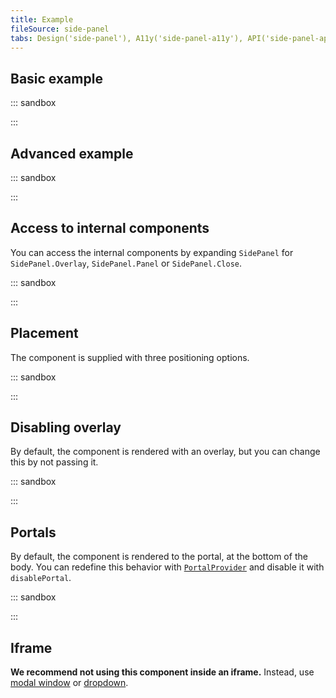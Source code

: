 ```yaml
---
title: Example
fileSource: side-panel
tabs: Design('side-panel'), A11y('side-panel-a11y'), API('side-panel-api'), Example('side-panel-code'), Changelog('side-panel-changelog')
---
```


## Basic example

::: sandbox

<script lang="tsx">
import React, { useState } from 'react';
import Button from '@semcore/ui/button';
import { List } from '@semcore/ui/typography';
import SidePanel from '@semcore/ui/side-panel';

const Demo = () => {
  const [visible, setVisible] = useState(false);

  return (
    <React.Fragment>
      <Button onClick={() => setVisible(true)}>Show SidePanel</Button>
      <SidePanel visible={visible} onClose={() => setVisible(false)} mt={20}>
        <List size={300} marker={null}>
          {['Features', 'Pricing', 'Resources', 'Company', 'Extra tools'].map((name, i, arr) => (
            <React.Fragment key={i}>
              <List.Item>{name}</List.Item>
              {i < arr.length - 1}
            </React.Fragment>
          ))}
        </List>
      </SidePanel>
    </React.Fragment>
  );
};
</script>

:::

## Advanced example

::: sandbox

<script lang="tsx">
import React, { useState } from 'react';
import Button from '@semcore/ui/button';
import SidePanel from '@semcore/ui/side-panel';

const Demo = () => {
  const [visible, setVisible] = useState(false);

  return (
    <>
      <Button onClick={() => setVisible(true)}>Show SidePanel</Button>
      <SidePanel visible={visible} onClose={() => setVisible(false)} mt={20}>
        <SidePanel.Close />
        <SidePanel.Header>
          <SidePanel.Back>Go to Tool Name</SidePanel.Back>
          <SidePanel.Title>Heading 6, 16px</SidePanel.Title>
        </SidePanel.Header>
        <SidePanel.Body>Content</SidePanel.Body>
        <SidePanel.Footer justifyContent='center' pt={2}>
          <Button use='primary'>Primary</Button>
          <Button ml={2}>Cancel</Button>
        </SidePanel.Footer>
      </SidePanel>
    </>
  );
};
</script>

:::

## Access to internal components

You can access the internal components by expanding `SidePanel` for `SidePanel.Overlay`, `SidePanel.Panel` or `SidePanel.Close`.

::: sandbox

<script lang="tsx">
import React, { useState } from 'react';
import Button from '@semcore/ui/button';
import { Text } from '@semcore/ui/typography';
import SidePanel from '@semcore/ui/side-panel';

const Demo = () => {
  const [visible, setVisible] = useState(false);

  return (
    <React.Fragment>
      <Button onClick={() => setVisible(true)}>Show SidePanel</Button>
      <SidePanel closable={false} visible={visible} onClose={() => setVisible(false)}>
        <SidePanel.Overlay>
          <SidePanel.Panel mt={20}>
            <SidePanel.Close />
            <Text size={300} tag='p'>
              Waba-laba-dub-dub!
              <Button mt={3}>I'm just a button</Button>
            </Text>
          </SidePanel.Panel>
        </SidePanel.Overlay>
      </SidePanel>
    </React.Fragment>
  );
};
</script>

:::

## Placement

The component is supplied with three positioning options.

::: sandbox

<script lang="tsx">
import React, { useState } from 'react';
import Button from '@semcore/ui/button';
import { Text } from '@semcore/ui/typography';
import Select from '@semcore/ui/select';
import SidePanel, { SidePanelPlacement } from '@semcore/ui/side-panel';

const placements: SidePanelPlacement[] = ['left', 'right', 'bottom'];

const Demo = () => {
  const [visible, setVisible] = useState(false);
  const [placement, setPlacement] = useState(placements[1]);

  return (
    <React.Fragment>
      <Text size={300} tag='div' mb={2}>
        Placement:
      </Text>
      <Select
        value={placement}
        options={arrToOptions(placements)}
        onChange={setPlacement}
        size='l'
      />
      <Button onClick={() => setVisible(true)} use='primary' theme='success' size='l' ml={3}>
        Show SidePanel
      </Button>
      <SidePanel
        visible={visible}
        onClose={() => setVisible(false)}
        placement={placement}
        mt={placement === 'bottom' ? 0 : 20}
      >
        <Text size={300} tag='p'>
          Waba-laba-dub-dub!
        </Text>
        <Button mt={3}>I'm just a button</Button>
      </SidePanel>
    </React.Fragment>
  );
};

function arrToOptions(arr) {
  return arr.map((i) => ({ value: i, label: i, children: i }));
}
</script>

:::

## Disabling overlay

By default, the component is rendered with an overlay, but you can change this by not passing it.

::: sandbox

<script lang="tsx">
import React, { useState } from 'react';
import Button from '@semcore/ui/button';
import { Text } from '@semcore/ui/typography';
import SidePanel from '@semcore/ui/side-panel';

const Demo = () => {
  const [visible, setVisible] = useState(false);

  return (
    <React.Fragment>
      <Button onClick={() => setVisible(true)}>Show SidePanel</Button>
      <SidePanel visible={visible} onClose={() => setVisible(false)}>
        <SidePanel.Panel mt={20}>
          <Text size={300} tag='p'>
            Waba-laba-dub-dub!
            <Button mt={3}>I'm just a button</Button>
          </Text>
        </SidePanel.Panel>
      </SidePanel>
    </React.Fragment>
  );
};
</script>

:::

## Portals

By default, the component is rendered to the portal, at the bottom of the body. You can redefine this behavior with [`PortalProvider`](/utils/portal/) and disable it with `disablePortal`.

::: sandbox

<script lang="tsx">
import React, { useState } from 'react';
import Button from '@semcore/ui/button';
import { Text } from '@semcore/ui/typography';
import SidePanel from '@semcore/ui/side-panel';

const Demo = () => {
  const [visible, setVisible] = useState(false);

  return (
    <React.Fragment>
      <Button onClick={() => setVisible(true)}>Show SidePanel</Button>
      <SidePanel visible={visible} onClose={() => setVisible(false)} disablePortal>
        <SidePanel.Panel mt={20}>
          <Text size={300} tag='p'>
            Waba-laba-dub-dub!
          </Text>
          <Button mt={3}>I'm just a button</Button>
        </SidePanel.Panel>
      </SidePanel>
    </React.Fragment>
  );
};
</script>

:::

## Iframe

**We recommend not using this component inside an iframe.** Instead, use [modal window](/components/modal/) or [dropdown](/components/dropdown/).
